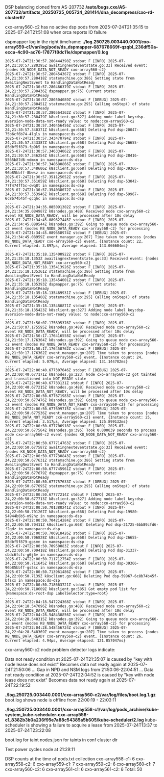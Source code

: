 DSP balancing cloned from AS-207732
**/auto/bugs.cxo/AS-207732/artifacts_20250725_005724_281414/dna_decompress/cxo-rd-cluster67**

cxo-array560-c2 has no active dsp pods from 2025-07-24T21:35:15 to 2025-07-24T21:51:08 when orca reports IO failure

dspmapper log in the right timeframe:
**./log.250725.003440.0001/cxo-array559-c1/var/log/pods/ds_dspmapper-687678669f-qzqbl_236df50a-ecca-4c90-ac76-17877f8dc11e/dspmapper/0.log**
```
2025-07-24T21:30:57.280444398Z stdout F [INFO] 2025-07-24,21:30:57.280395Z awaitingnexteventstate.go:33] Received event: {nodes K8_NODE_DATA_NOT_READY cxo-array560-c2}
2025-07-24T21:30:57.280454367Z stdout F [INFO] 2025-07-24,21:30:57.280418Z statemachine.go:386] Setting state from AwaitingNextEvent to HandlingDataNotReady
2025-07-24T21:30:57.280466379Z stdout F [INFO] 2025-07-24,21:30:57.280436Z dspmapper.go:75] Current state: HandlingDataNotReady
2025-07-24T21:30:57.280504089Z stdout F [DEBUG] 2025-07-24,21:30:57.280451Z statemachine.go:295] Calling onStep() of state HandlingDataNotReady
2025-07-24T21:30:57.280564362Z stdout F [INFO] 2025-07-24,21:30:57.280479Z k8sclient.go:327] Adding node label key:dsp-aversion-node-data-not-ready value: to node:cxo-array560-c2
2025-07-24T21:30:57.340456456Z stdout F [INFO] 2025-07-24,21:30:57.340371Z k8sclient.go:668] Deleting Pod dsp-20047-75b6cf6b74-4lgls in namespace:ds-dsp
2025-07-24T21:30:57.343470794Z stdout F [INFO] 2025-07-24,21:30:57.343387Z k8sclient.go:668] Deleting Pod dsp-26655-85dbf5f879-fp9k5 in namespace:ds-dsp
2025-07-24T21:30:57.346334062Z stdout F [INFO] 2025-07-24,21:30:57.346254Z k8sclient.go:668] Deleting Pod dsp-28416-5565b87d6-vdmxn in namespace:ds-dsp
2025-07-24T21:30:57.348680866Z stdout F [INFO] 2025-07-24,21:30:57.348606Z k8sclient.go:668] Deleting Pod dsp-39366-96b85bbff-8bwsz in namespace:ds-dsp
2025-07-24T21:30:57.351125052Z stdout F [INFO] 2025-07-24,21:30:57.351059Z k8sclient.go:668] Deleting Pod dsp-53042-77f474ff5c-cwq8t in namespace:ds-dsp
2025-07-24T21:30:57.354038072Z stdout F [INFO] 2025-07-24,21:30:57.353946Z k8sclient.go:668] Deleting Pod dsp-59967-6c8b74b45f-qcqhc in namespace:ds-dsp
.....
2025-07-24T21:34:35.085091302Z stdout F [INFO] 2025-07-24,21:34:35.084987Z k8snodes.go:488] Received node cxo-array560-c2 event K8_NODE_DATA_READY, will be processed after 10s delay
2025-07-24T21:34:45.089627445Z stdout F [INFO] 2025-07-24,21:34:45.089544Z k8snodes.go:392] Going to queue node cxo-array560-c2 event {nodes K8_NODE_DATA_READY cxo-array560-c2} for processing
2025-07-24T21:34:45.089658974Z stdout F [DEBUG] 2025-07-24,21:34:45.08959Z event_manager.go:207] Time taken to process {nodes K8_NODE_DATA_READY cxo-array560-c2} event, {Instance count: 22, Current elapsed: 3.897µs, Average elapsed: 143.066604ms}
.....
2025-07-24T21:35:18.135400922Z stdout F [INFO] 2025-07-24,21:35:18.1353Z awaitingnexteventstate.go:33] Received event: {nodes K8_NODE_DATA_NOT_READY cxo-array560-c2}
2025-07-24T21:35:18.135413926Z stdout F [INFO] 2025-07-24,21:35:18.135361Z statemachine.go:386] Setting state from AwaitingNextEvent to HandlingDataNotReady
2025-07-24T21:35:18.135454001Z stdout F [INFO] 2025-07-24,21:35:18.135393Z dspmapper.go:75] Current state: HandlingDataNotReady
2025-07-24T21:35:18.135469931Z stdout F [DEBUG] 2025-07-24,21:35:18.135408Z statemachine.go:295] Calling onStep() of state HandlingDataNotReady
2025-07-24T21:35:18.135480871Z stdout F [INFO] 2025-07-24,21:35:18.135423Z k8sclient.go:327] Adding node label key:dsp-aversion-node-data-not-ready value: to node:cxo-array560-c2
.....
2025-07-24T21:50:07.175695376Z stdout F [INFO] 2025-07-24,21:50:07.175595Z k8snodes.go:488] Received node cxo-array560-c2 event K8_NODE_DATA_READY, will be processed after 10s delay
2025-07-24T21:50:17.176416558Z stdout F [INFO] 2025-07-24,21:50:17.176304Z k8snodes.go:392] Going to queue node cxo-array560-c2 event {nodes K8_NODE_DATA_READY cxo-array560-c2} for processing
2025-07-24T21:50:17.176450762Z stdout F [DEBUG] 2025-07-24,21:50:17.176362Z event_manager.go:207] Time taken to process {nodes K8_NODE_DATA_READY cxo-array560-c2} event, {Instance count: 24, Current elapsed: 5.079µs, Average elapsed: 131.144782ms}
.....
2025-07-24T22:00:40.677307646Z stdout F [DEBUG] 2025-07-24,22:00:40.677171Z k8snodes.go:223] Node cxo-array560-c2 got tainted and transitioned into NOT_READY state
2025-07-24T22:00:40.67733131Z stdout F [INFO] 2025-07-24,22:00:40.677215Z k8snodes.go:488] Received node cxo-array560-c2 event K8_NODE_DATA_NOT_READY, will be processed after 10s delay
2025-07-24T22:00:50.677671983Z stdout F [INFO] 2025-07-24,22:00:50.677476Z k8snodes.go:392] Going to queue node cxo-array560-c2 event {nodes K8_NODE_DATA_NOT_READY cxo-array560-c2} for processing
2025-07-24T22:00:50.677699715Z stdout F [DEBUG] 2025-07-24,22:00:50.677536Z event_manager.go:207] Time taken to process {nodes K8_NODE_DATA_NOT_READY cxo-array560-c2} event, {Instance count: 25, Current elapsed: 3.517µs, Average elapsed: 125.899132ms}
2025-07-24T22:00:50.677706918Z stdout F [INFO] 2025-07-24,22:00:50.677564Z k8snodes.go:395] Took 0.000039 seconds to process node cxo-array560-c2 event {nodes K8_NODE_DATA_NOT_READY cxo-array560-c2}
2025-07-24T22:00:50.677714763Z stdout F [INFO] 2025-07-24,22:00:50.677587Z awaitingnexteventstate.go:33] Received event: {nodes K8_NODE_DATA_NOT_READY cxo-array560-c2}
2025-07-24T22:00:50.677730843Z stdout F [INFO] 2025-07-24,22:00:50.677631Z statemachine.go:386] Setting state from AwaitingNextEvent to HandlingDataNotReady
2025-07-24T22:00:50.677745961Z stdout F [INFO] 2025-07-24,22:00:50.677679Z dspmapper.go:75] Current state: HandlingDataNotReady
2025-07-24T22:00:50.677757633Z stdout F [DEBUG] 2025-07-24,22:00:50.677695Z statemachine.go:295] Calling onStep() of state HandlingDataNotReady
2025-07-24T22:00:50.67777214Z stdout F [INFO] 2025-07-24,22:00:50.677713Z k8sclient.go:327] Adding node label key:dsp-aversion-node-data-not-ready value: to node:cxo-array560-c2
2025-07-24T22:00:50.701380241Z stdout F [INFO] 2025-07-24,22:00:50.701267Z k8sclient.go:668] Deleting Pod dsp-19980-54944b6b5-n92hz in namespace:ds-dsp
2025-07-24T22:00:50.704214284Z stdout F [INFO] 2025-07-24,22:00:50.70411Z k8sclient.go:668] Deleting Pod dsp-21725-6bb89cfd6-f2gdz in namespace:ds-dsp
2025-07-24T22:00:50.706918426Z stdout F [INFO] 2025-07-24,22:00:50.706828Z k8sclient.go:668] Deleting Pod dsp-26655-85dbf5f879-gpsmn in namespace:ds-dsp
2025-07-24T22:00:50.70950083Z stdout F [INFO] 2025-07-24,22:00:50.709418Z k8sclient.go:668] Deleting Pod dsp-31337-cbdc6fcfc-g6j6v in namespace:ds-dsp
2025-07-24T22:00:50.711712754Z stdout F [INFO] 2025-07-24,22:00:50.711645Z k8sclient.go:668] Deleting Pod dsp-39366-96b85bbff-gs5sc in namespace:ds-dsp
2025-07-24T22:00:50.713961486Z stdout F [INFO] 2025-07-24,22:00:50.7139Z k8sclient.go:668] Deleting Pod dsp-59967-6c8b74b45f-bfsxx in namespace:ds-dsp
2025-07-24T22:00:50.718663721Z stdout F [INFO] 2025-07-24,22:00:50.718609Z k8sclient.go:585] Got empty pod list for {Namespace:ds-root-dsp LabelSelector:type=root}
.....
2025-07-24T22:04:18.547224368Z stdout F [INFO] 2025-07-24,22:04:18.547096Z k8snodes.go:488] Received node cxo-array560-c2 event K8_NODE_DATA_READY, will be processed after 10s delay
2025-07-24T22:04:28.548430856Z stdout F [INFO] 2025-07-24,22:04:28.548315Z k8snodes.go:392] Going to queue node cxo-array560-c2 event {nodes K8_NODE_DATA_READY cxo-array560-c2} for processing
2025-07-24T22:04:28.548456724Z stdout F [DEBUG] 2025-07-24,22:04:28.548369Z event_manager.go:207] Time taken to process {nodes K8_NODE_DATA_READY cxo-array560-c2} event, {Instance count: 26, Current elapsed: 4.94µs, Average elapsed: 121.057047ms}
```


cxo-array560-c2 node problem detector logs indicate:

Data not ready condition at 2025-07-24T21:35:07 is caused by "key with node lease does not exist"
Becomes data not ready again at 2025-07-24T21:50:06
... Gap in NPD and NSM logs from 21:50:06-22:04:51 ...
Data not ready condition at 2025-07-24T22:04:52 is caused by "key with node lease does not exist"
Becomes data not ready again at 2025-07-24T22:19:52

**./log.250725.003440.0001/cxo-array560-c2/var/log/files/boot.log.1.gz**
boot.log shows node is offline from 22:00:19 - 22:03:11

**./log.250725.003440.0001/cxo-array558-c1/var/log/pods_archive/kube-system_kube-scheduler-cxo-array558-c1_8382b3b0a236f95e7a88c54385a5b605/kube-scheduler/2.log**
kube-scheduler is showing a failure to acquire a lease from 2025-07-24T13:37 to 2025-07-24T23:22:08


boot.log for taint
nodes.json for taints in conf cluster dir

Test power cycles node at 21:29:11

DSP counts at the time of pods.txt collection
cxo-array558-c1: 6
cxo-array558-c2: 6
cxo-array559-c1: 7
cxo-array559-c2: 6
cxo-array560-c1: 7
cxo-array560-c2: 6
cxo-array561-c1: 6
cxo-array561-c2: 6
Total: 50